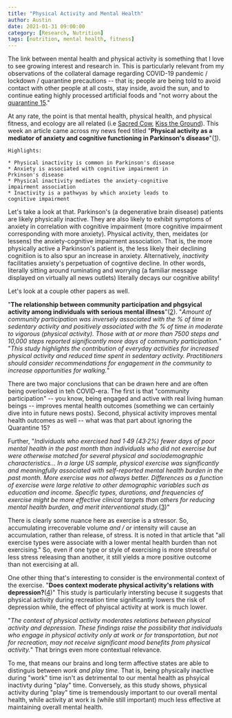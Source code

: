 ```yaml
---
title: "Physical Activity and Mental Health"
author: Austin
date: 2021-01-31 09:00:00
category: [Research, Nutrition]
tags: [nutrition, mental health, fitness]
---
```


The link between mental health and physical activity is something that I love to see growing interest and research in.  This is particularly relevant from my observations of the collateral damage regarding COVID-19 pandemic / lockdown / quarantine precautions -- that is; people are being told to avoid contact with other people at all costs, stay inside, avoid the sun, and to continue eating highly processed artificial foods and "not worry about the [quarantine 15](https://dsearch.com/search?q=quarantine+15&rid=1679644)."

At any rate, the point is that mental health, physical health, and physical fitness, and ecology are all related (i.e [Sacred Cow](https://www.sacredcow.info/), [Kiss the Ground](https://kisstheground.com/)).  This week an article came across my news feed titled "**Physical activity as a mediator of anxiety and cognitive functioning in Parkinson's disease**"([1](https://www.sciencedirect.com/science/article/pii/S1755296621000028?dgcid=rss_sd_all )).

```
Highlights:

* Physical inactivity is common in Parkinson's disease
* Anxiety is associated with cognitive impairment in 
Prkinson's disease
* Physical inactivity mediates the anxiety-cognitive 
impairment association
* Inactivity is a pathwyas by which anxiety leads to 
cognitive impairment
```

Let's take a look at that.  Parkinson's (a degenerative brain disease) patients are likely physically inactive.  They are also likely to exhibit symptoms of anxiety in correlation with cognitive impairment (more cognitive impairment corresponding with more anxiety).  Physical activity, then, meidates (or lessens) the anxiety-cognitive impairment association.  That is, the more physically active a Parkinson's patient is, the less likely their declining cognitiion is to also spur an increase in anxiety.  Alternatively, *inactivity* facilitaties anxiety's perpetuation of cogntiive decline.  In other words, literally sitting around ruminating and worrying (a familiar message displayed on virtually all news outlets) literally decays our cognitive ability!

Let's look at a couple other papers as well.  

"**The relationship between community participation and phgsyical activity among individuals with serious mental illness**"([2](https://www.sciencedirect.com/science/article/abs/pii/S1755296621000016?dgcid=rss_sd_all)).   "*Amount of community participation was inversely associated with the % of time in sedentary activity and positively associated with the % of time in moderate to vigorous (physical activity). Those with at or more than 7500 steps and 10,000 steps reported significantly more days of community participation.*" "*This study highlights the contribution of everyday activities for increased physical activity and reduced time spent in sedentary activity. Practitioners should consider recommendations for engagement in the community to increase opportunities for walking.*" 

There are two major conclusions that can be drawn here and are often being overlooked in teh COVID-era.  The first is that "community participation" -- you know, being engaged and active with real living human beings -- improves mental health outcomes (something we can certainly dive into in future news posts).  Second, physical activity improves mental health outcomes as well -- what was that part about ignoring the Quarantine 15?

Further, "*Individuals who exercised had 1·49 (43·2%) fewer days of poor mental health in the past month than individuals who did not exercise but were otherwise matched for several physical and sociodemographic characteristics... In a large US sample, physical exercise was significantly and meaningfully associated with self-reported mental health burden in the past month. More exercise was not always better. Differences as a function of exercise were large relative to other demographic variables such as education and income. Specific types, durations, and frequencies of exercise might be more effective clinical targets than others for reducing mental health burden, and merit interventional study.*([3](https://pubmed.ncbi.nlm.nih.gov/30099000/))"

There is clearly some nuance here as exercise is a stressor.  So, accumulating irrecoverable volume *and / or* intensity will cause an accumulation, rather than release, of stress.  It is noted in that article that "all exercise types were associate with a lower mental health burden than not exercising."  So, even if one type or style of exercising is more stressful or less stress releasing than another, it still yields a more positive outcome than not exercising at all.

One other thing that's interesting to consider is the environmental context of the exercise.   "**Does context moderate physical activity's relations with depression?**([4](https://www.sciencedirect.com/science/article/abs/pii/S1755296620300582?dgcid=rss_sd_all))"  This study is particularly intersting becuse it suggests that physical activity during recreation time significantly lowers the risk of depression while, the effect of phyiscal activity at work is much lower. 

"*The context of physical activity moderates relations between physical activity and depression. These findings raise the possibility that individuals who engage in physical activity only at work or for transportation, but not for recreation, may not receive significant mood benefits from physical activity.*"  That brings even more contextual relevance.

To me, that means our brains and long term affective states are able to distinguis between *work and play time.*  That is, being physically inactive during "work" time isn't as detrimental to our mental health as phsyical inactivty during "play" time.  Conversely, as this study shows, physical activity during "play" time is tremendously important to our overall mental health, while activity at work is (while still important) much less effective at maintaining overall mental health.
